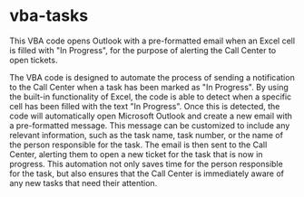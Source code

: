 # vba-tasks
This VBA code opens Outlook with a pre-formatted email when an Excel cell is filled with "In Progress", for the purpose of alerting the Call Center to open tickets.

The VBA code is designed to automate the process of sending a notification to the Call Center when a task has been marked as "In Progress". By using the built-in functionality of Excel, the code is able to detect when a specific cell has been filled with the text "In Progress". Once this is detected, the code will automatically open Microsoft Outlook and create a new email with a pre-formatted message. This message can be customized to include any relevant information, such as the task name, task number, or the name of the person responsible for the task. The email is then sent to the Call Center, alerting them to open a new ticket for the task that is now in progress. This automation not only saves time for the person responsible for the task, but also ensures that the Call Center is immediately aware of any new tasks that need their attention.
